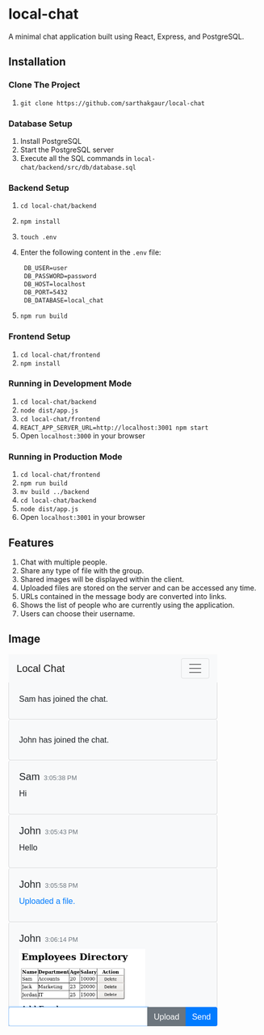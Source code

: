 # local-chat
A minimal chat application built using React, Express, and PostgreSQL.

## Installation

### Clone The Project
1. `git clone https://github.com/sarthakgaur/local-chat`

### Database Setup
1. Install PostgreSQL
2. Start the PostgreSQL server
3. Execute all the SQL commands in `local-chat/backend/src/db/database.sql`

### Backend Setup
1. `cd local-chat/backend`
2. `npm install`
3. `touch .env`
4. Enter the following content in the `.env` file:

        DB_USER=user
        DB_PASSWORD=password
        DB_HOST=localhost
        DB_PORT=5432
        DB_DATABASE=local_chat

5. `npm run build`

### Frontend Setup
1. `cd local-chat/frontend`
2. `npm install`

### Running in Development Mode
1. `cd local-chat/backend`
2. `node dist/app.js`
3. `cd local-chat/frontend`
4. `REACT_APP_SERVER_URL=http://localhost:3001 npm start`
5. Open `localhost:3000` in your browser

### Running in Production Mode
1. `cd local-chat/frontend`
2. `npm run build`
3. `mv build ../backend`
4. `cd local-chat/backend`
5. `node dist/app.js`
6. Open `localhost:3001` in your browser

## Features
1. Chat with multiple people.
2. Share any type of file with the group.
3. Shared images will be displayed within the client.
4. Uploaded files are stored on the server and can be accessed any time.
5. URLs contained in the message body are converted into links.
6. Shows the list of people who are currently using the application.
7. Users can choose their username.

## Image
![Screen Shot](images/client.png)
